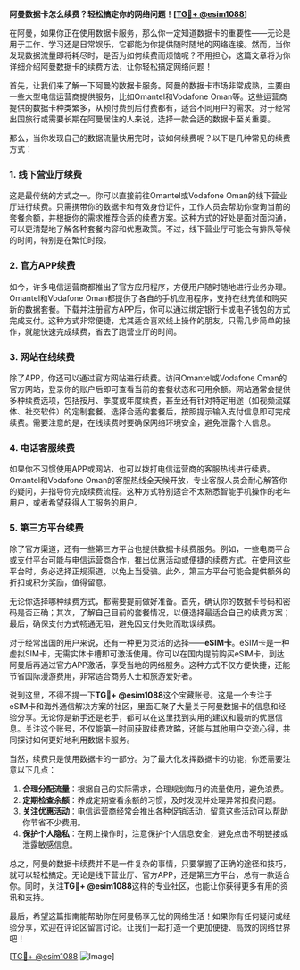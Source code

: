 **阿曼数据卡怎么续费？轻松搞定你的网络问题！[[TG💪+ @esim1088](https://t.me/s/esim1088)]**

在阿曼，如果你正在使用数据卡服务，那么你一定知道数据卡的重要性——无论是用于工作、学习还是日常娱乐，它都能为你提供随时随地的网络连接。然而，当你发现数据流量即将耗尽时，是否为如何续费而烦恼呢？不用担心，这篇文章将为你详细介绍阿曼数据卡的续费方法，让你轻松搞定网络问题！

首先，让我们来了解一下阿曼的数据卡服务。阿曼的数据卡市场非常成熟，主要由一些大型电信运营商提供服务，比如Omantel和Vodafone Oman等。这些运营商提供的数据卡种类繁多，从预付费到后付费都有，适合不同用户的需求。对于经常出国旅行或需要长期在阿曼居住的人来说，选择一款合适的数据卡至关重要。

那么，当你发现自己的数据流量快用完时，该如何续费呢？以下是几种常见的续费方式：

### **1. 线下营业厅续费**
这是最传统的方式之一。你可以直接前往Omantel或Vodafone Oman的线下营业厅进行续费。只需携带你的数据卡和有效身份证件，工作人员会帮助你查询当前的套餐余额，并根据你的需求推荐合适的续费方案。这种方式的好处是面对面沟通，可以更清楚地了解各种套餐内容和优惠政策。不过，线下营业厅可能会有排队等候的时间，特别是在繁忙时段。

### **2. 官方APP续费**
如今，许多电信运营商都推出了官方应用程序，方便用户随时随地进行业务办理。Omantel和Vodafone Oman都提供了各自的手机应用程序，支持在线充值和购买新的数据套餐。下载并注册官方APP后，你可以通过绑定银行卡或电子钱包的方式完成支付。这种方式非常便捷，尤其适合喜欢线上操作的朋友。只需几步简单的操作，就能快速完成续费，省去了跑营业厅的时间。

### **3. 网站在线续费**
除了APP，你还可以通过官方网站进行续费。访问Omantel或Vodafone Oman的官方网站，登录你的账户后即可查看当前的套餐状态和可用余额。网站通常会提供多种续费选项，包括按月、季度或年度续费，甚至还有针对特定用途（如视频流媒体、社交软件）的定制套餐。选择合适的套餐后，按照提示输入支付信息即可完成续费。需要注意的是，在线续费时要确保网络环境安全，避免泄露个人信息。

### **4. 电话客服续费**
如果你不习惯使用APP或网站，也可以拨打电信运营商的客服热线进行续费。Omantel和Vodafone Oman的客服热线全天候开放，专业客服人员会耐心解答你的疑问，并指导你完成续费流程。这种方式特别适合不太熟悉智能手机操作的老年用户，或者希望获得人工服务的用户。

### **5. 第三方平台续费**
除了官方渠道，还有一些第三方平台也提供数据卡续费服务。例如，一些电商平台或支付平台可能与电信运营商合作，推出优惠活动或便捷的续费方式。在使用这些平台时，务必选择正规渠道，以免上当受骗。此外，第三方平台可能会提供额外的折扣或积分奖励，值得留意。

无论你选择哪种续费方式，都需要提前做好准备。首先，确认你的数据卡号码和密码是否正确；其次，了解自己目前的套餐情况，以便选择最适合自己的续费方案；最后，确保支付方式畅通无阻，避免因支付失败而耽误续费。

对于经常出国的用户来说，还有一种更为灵活的选择——**eSIM卡**。eSIM卡是一种虚拟SIM卡，无需实体卡槽即可激活使用。你可以在国内提前购买eSIM卡，到达阿曼后再通过官方APP激活，享受当地的网络服务。这种方式不仅方便快捷，还能节省国际漫游费用，非常适合商务人士和旅游爱好者。

说到这里，不得不提一下**TG💪+ @esim1088**这个宝藏账号。这是一个专注于eSIM卡和海外通信解决方案的社区，里面汇聚了大量关于阿曼数据卡的信息和经验分享。无论你是新手还是老手，都可以在这里找到实用的建议和最新的优惠信息。关注这个账号，不仅能第一时间获取续费攻略，还能与其他用户交流心得，共同探讨如何更好地利用数据卡服务。

当然，续费只是使用数据卡的一部分。为了最大化发挥数据卡的功能，你还需要注意以下几点：

1. **合理分配流量**：根据自己的实际需求，合理规划每月的流量使用，避免浪费。
2. **定期检查余额**：养成定期查看余额的习惯，及时发现并处理异常扣费问题。
3. **关注优惠活动**：电信运营商经常会推出各种促销活动，留意这些活动可以帮助你节省不少费用。
4. **保护个人隐私**：在网上操作时，注意保护个人信息安全，避免点击不明链接或泄露敏感信息。

总之，阿曼的数据卡续费并不是一件复杂的事情，只要掌握了正确的途径和技巧，就可以轻松搞定。无论是线下营业厅、官方APP，还是第三方平台，总有一款适合你。同时，关注**TG💪+ @esim1088**这样的专业社区，也能让你获得更多有用的资讯和支持。

最后，希望这篇指南能帮助你在阿曼畅享无忧的网络生活！如果你有任何疑问或经验分享，欢迎在评论区留言讨论。让我们一起打造一个更加便捷、高效的网络世界吧！

[[TG💪+ @esim1088](https://t.me/s/esim1088) ![Image](https://i.postimg.cc/4NQfJmqS/Snipaste-2025-05-13-00-14-12.png)]